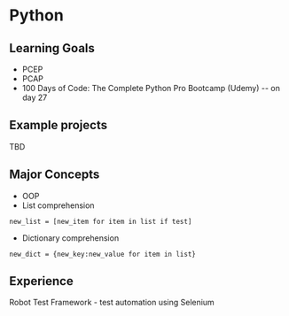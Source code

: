 # Python

## Learning Goals
- PCEP
- PCAP
- 100 Days of Code: The Complete Python Pro Bootcamp (Udemy) -- on day 27

## Example projects
TBD

## Major Concepts
- OOP
- List comprehension 
```
new_list = [new_item for item in list if test]
```
- Dictionary comprehension
```
new_dict = {new_key:new_value for item in list}
```

## Experience
Robot Test Framework - test automation using Selenium
